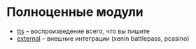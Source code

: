 # Полноценные модули

- [tts](tts) – воспроизведение всего, что вы пишите
- [external](external) – внешние интеграции (xenin battlepass, pcasino)

